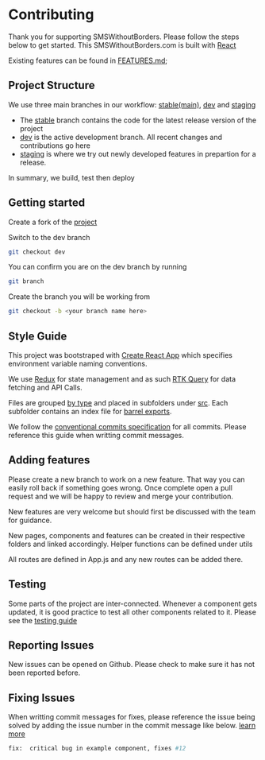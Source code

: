 # Contributing

Thank you for supporting SMSWithoutBorders. Please follow the steps below to get started. This SMSWithoutBorders.com is built with [React](https://reactjs.org/)

Existing features can be found in [FEATURES.md](FEATURES.md);

## Project Structure

We use three main branches in our workflow: [stable(main)](https://github.com/smswithoutborders/SMSWithoutBorders-Dev-FE/tree/main), [dev](https://github.com/smswithoutborders/SMSWithoutBorders-Dev-FE/tree/dev) and [staging](https://github.com/smswithoutborders/SMSWithoutBorders-Dev-FE/tree/staging)

- The [stable](https://github.com/smswithoutborders/SMSWithoutBorders-Dev-FE/tree/main) branch contains the code for the latest release version of the project
- [dev](https://github.com/smswithoutborders/SMSWithoutBorders-Dev-FE/tree/dev) is the active development branch. All recent changes and contributions go here
- [staging](https://github.com/smswithoutborders/SMSWithoutBorders-Dev-FE/tree/staging) is where we try out newly developed features in prepartion for a release.

In summary, we build, test then deploy

## Getting started

Create a fork of the [project](https://github.com/smswithoutborders/smswithoutborders.com)

Switch to the dev branch

```bash
git checkout dev
```

You can confirm you are on the dev branch by running

```bash
git branch
```

Create the branch you will be working from

```bash
git checkout -b <your branch name here>
```

## Style Guide

This project was bootstraped with [Create React App](https://github.com/facebook/create-react-app) which specifies environment variable naming conventions.

We use [Redux](https://redux.js.org/) for state management and as such [RTK Query](https://redux-toolkit.js.org/rtk-query/overview) for data fetching and API Calls.

Files are grouped [by type](https://reactjs.org/docs/faq-structure.html) and placed in subfolders under [src](../src). Each subfolder contains an index file for [barrel exports](https://github.com/basarat/typescript-book/blob/main/docs/tips/barrel.md).

We follow the [conventional commits specification](https://www.conventionalcommits.org/en/v1.0.0/) for all commits. Please reference this guide when writting commit messages.

## Adding features

Please create a new branch to work on a new feature. That way you can easily roll back if something goes wrong. Once complete open a pull request and we will be happy to review and merge your contribution.

New features are very welcome but should first be discussed with the team for guidance.

New pages, components and features can be created in their respective folders and linked accordingly. Helper functions can be defined under utils

All routes are defined in App.js and any new routes can be added there.

## Testing

Some parts of the project are inter-connected. Whenever a component gets updated, it is good practice to test all other components related to it. Please see the [testing guide](TESTING.md)

## Reporting Issues

New issues can be opened on Github. Please check to make sure it has not been reported before.

## Fixing Issues

When writting commit messages for fixes, please reference the issue being solved by adding the issue number in the commit message like below. [learn more](https://docs.github.com/en/issues/tracking-your-work-with-issues/linking-a-pull-request-to-an-issue)

```bash
fix:  critical bug in example component, fixes #12
```
